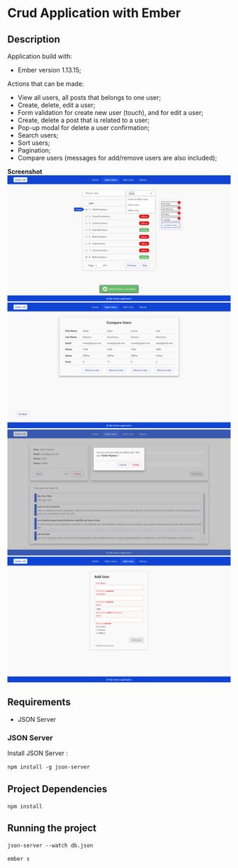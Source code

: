 # Crud Application with Ember

## Description

Application build with:
* Ember version 1.13.15;

Actions that can be made:
* View all users, all posts that belongs to one user;
* Create, delete, edit a user;
* Form validation for create new user (touch), and for edit a user;
* Create, delete a post that is related to a user;
* Pop-up modal for delete a user confirmation; 
* Search users;
* Sort users;
* Pagination;
* Compare users (messages for add/remove users are also included);

__Screenshot__
![alt text](https://raw.githubusercontent.com/AndreiGolopenta/ember/master/public/assets/screenshots/s1.png)
![alt text](https://raw.githubusercontent.com/AndreiGolopenta/ember/master/public/assets/screenshots/s2.png)
![alt text](https://raw.githubusercontent.com/AndreiGolopenta/ember/master/public/assets/screenshots/s3.png)
![alt text](https://raw.githubusercontent.com/AndreiGolopenta/ember/master/public/assets/screenshots/s4.png)


## Requirements
* JSON Server

### JSON Server
Install JSON Server : 
```cli
npm install -g json-server
```

## Project Dependencies
`npm install`

## Running the project
```cli
json-server --watch db.json
```
```cli
ember s
```
```
